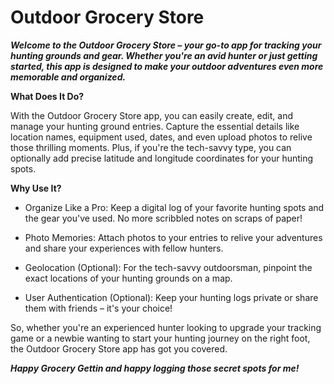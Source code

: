# Outdoor Grocery Store

___Welcome to the Outdoor Grocery Store – your go-to app for tracking your hunting grounds and gear. Whether you're an avid hunter or just getting started, this app is designed to make your outdoor adventures even more memorable and organized.___

**What Does It Do?**

With the Outdoor Grocery Store app, you can easily create, edit, and manage your hunting ground entries. Capture the essential details like location names, equipment used, dates, and even upload photos to relive those thrilling moments. Plus, if you're the tech-savvy type, you can optionally add precise latitude and longitude coordinates for your hunting spots.

**Why Use It?**

- Organize Like a Pro: Keep a digital log of your favorite hunting spots and the gear you've used. No more scribbled notes on scraps of paper!
  
- Photo Memories: Attach photos to your entries to relive your adventures and share your experiences with fellow hunters.
  
- Geolocation (Optional): For the tech-savvy outdoorsman, pinpoint the exact locations of your hunting grounds on a map.
  
- User Authentication (Optional): Keep your hunting logs private or share them with friends – it's your choice!

So, whether you're an experienced hunter looking to upgrade your tracking game or a newbie wanting to start your hunting journey on the right foot, the Outdoor Grocery Store app has got you covered.

___Happy Grocery Gettin and happy logging those secret spots for me!___


 
